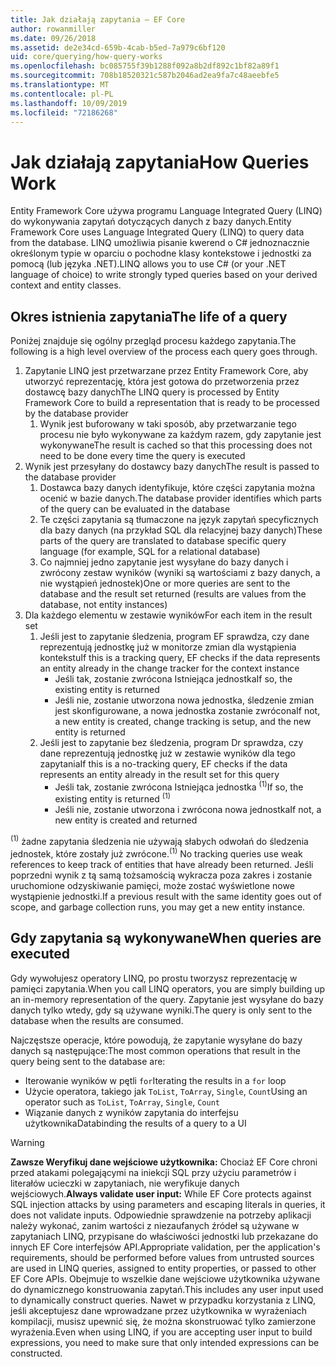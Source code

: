 ```yaml
---
title: Jak działają zapytania — EF Core
author: rowanmiller
ms.date: 09/26/2018
ms.assetid: de2e34cd-659b-4cab-b5ed-7a979c6bf120
uid: core/querying/how-query-works
ms.openlocfilehash: bc085755f39b1288f092a8b2df892c1bf82a89f1
ms.sourcegitcommit: 708b18520321c587b2046ad2ea9fa7c48aeebfe5
ms.translationtype: MT
ms.contentlocale: pl-PL
ms.lasthandoff: 10/09/2019
ms.locfileid: "72186268"
---
```

# <a name="how-queries-work"></a><span data-ttu-id="f2623-102">Jak działają zapytania</span><span class="sxs-lookup"><span data-stu-id="f2623-102">How Queries Work</span></span>

<span data-ttu-id="f2623-103">Entity Framework Core używa programu Language Integrated Query (LINQ) do wykonywania zapytań dotyczących danych z bazy danych.</span><span class="sxs-lookup"><span data-stu-id="f2623-103">Entity Framework Core uses Language Integrated Query (LINQ) to query data from the database.</span></span> <span data-ttu-id="f2623-104">LINQ umożliwia pisanie kwerend o C# jednoznacznie określonym typie w oparciu o pochodne klasy kontekstowe i jednostki za pomocą (lub języka .NET).</span><span class="sxs-lookup"><span data-stu-id="f2623-104">LINQ allows you to use C# (or your .NET language of choice) to write strongly typed queries based on your derived context and entity classes.</span></span>

## <a name="the-life-of-a-query"></a><span data-ttu-id="f2623-105">Okres istnienia zapytania</span><span class="sxs-lookup"><span data-stu-id="f2623-105">The life of a query</span></span>

<span data-ttu-id="f2623-106">Poniżej znajduje się ogólny przegląd procesu każdego zapytania.</span><span class="sxs-lookup"><span data-stu-id="f2623-106">The following is a high level overview of the process each query goes through.</span></span>

1. <span data-ttu-id="f2623-107">Zapytanie LINQ jest przetwarzane przez Entity Framework Core, aby utworzyć reprezentację, która jest gotowa do przetworzenia przez dostawcę bazy danych</span><span class="sxs-lookup"><span data-stu-id="f2623-107">The LINQ query is processed by Entity Framework Core to build a representation that is ready to be processed by the database provider</span></span>
   1. <span data-ttu-id="f2623-108">Wynik jest buforowany w taki sposób, aby przetwarzanie tego procesu nie było wykonywane za każdym razem, gdy zapytanie jest wykonywane</span><span class="sxs-lookup"><span data-stu-id="f2623-108">The result is cached so that this processing does not need to be done every time the query is executed</span></span>
2. <span data-ttu-id="f2623-109">Wynik jest przesyłany do dostawcy bazy danych</span><span class="sxs-lookup"><span data-stu-id="f2623-109">The result is passed to the database provider</span></span>
   1. <span data-ttu-id="f2623-110">Dostawca bazy danych identyfikuje, które części zapytania można ocenić w bazie danych.</span><span class="sxs-lookup"><span data-stu-id="f2623-110">The database provider identifies which parts of the query can be evaluated in the database</span></span>
   2. <span data-ttu-id="f2623-111">Te części zapytania są tłumaczone na język zapytań specyficznych dla bazy danych (na przykład SQL dla relacyjnej bazy danych)</span><span class="sxs-lookup"><span data-stu-id="f2623-111">These parts of the query are translated to database specific query language (for example, SQL for a relational database)</span></span>
   3. <span data-ttu-id="f2623-112">Co najmniej jedno zapytanie jest wysyłane do bazy danych i zwrócony zestaw wyników (wyniki są wartościami z bazy danych, a nie wystąpień jednostek)</span><span class="sxs-lookup"><span data-stu-id="f2623-112">One or more queries are sent to the database and the result set returned (results are values from the database, not entity instances)</span></span>
3. <span data-ttu-id="f2623-113">Dla każdego elementu w zestawie wyników</span><span class="sxs-lookup"><span data-stu-id="f2623-113">For each item in the result set</span></span>
   1. <span data-ttu-id="f2623-114">Jeśli jest to zapytanie śledzenia, program EF sprawdza, czy dane reprezentują jednostkę już w monitorze zmian dla wystąpienia kontekstu</span><span class="sxs-lookup"><span data-stu-id="f2623-114">If this is a tracking query, EF checks if the data represents an entity already in the change tracker for the context instance</span></span>
      * <span data-ttu-id="f2623-115">Jeśli tak, zostanie zwrócona Istniejąca jednostka</span><span class="sxs-lookup"><span data-stu-id="f2623-115">If so, the existing entity is returned</span></span>
      * <span data-ttu-id="f2623-116">Jeśli nie, zostanie utworzona nowa jednostka, śledzenie zmian jest skonfigurowane, a nowa jednostka zostanie zwrócona</span><span class="sxs-lookup"><span data-stu-id="f2623-116">If not, a new entity is created, change tracking is setup, and the new entity is returned</span></span>
   2. <span data-ttu-id="f2623-117">Jeśli jest to zapytanie bez śledzenia, program Dr sprawdza, czy dane reprezentują jednostkę już w zestawie wyników dla tego zapytania</span><span class="sxs-lookup"><span data-stu-id="f2623-117">If this is a no-tracking query, EF checks if the data represents an entity already in the result set for this query</span></span>
      * <span data-ttu-id="f2623-118">Jeśli tak, zostanie zwrócona Istniejąca jednostka <sup>(1)</sup></span><span class="sxs-lookup"><span data-stu-id="f2623-118">If so, the existing entity is returned <sup>(1)</sup></span></span>
      * <span data-ttu-id="f2623-119">Jeśli nie, zostanie utworzona i zwrócona nowa jednostka</span><span class="sxs-lookup"><span data-stu-id="f2623-119">If not, a new entity is created and returned</span></span>

<span data-ttu-id="f2623-120"><sup>(1)</sup> żadne zapytania śledzenia nie używają słabych odwołań do śledzenia jednostek, które zostały już zwrócone.</span><span class="sxs-lookup"><span data-stu-id="f2623-120"><sup>(1)</sup> No tracking queries use weak references to keep track of entities that have already been returned.</span></span> <span data-ttu-id="f2623-121">Jeśli poprzedni wynik z tą samą tożsamością wykracza poza zakres i zostanie uruchomione odzyskiwanie pamięci, może zostać wyświetlone nowe wystąpienie jednostki.</span><span class="sxs-lookup"><span data-stu-id="f2623-121">If a previous result with the same identity goes out of scope, and garbage collection runs, you may get a new entity instance.</span></span>

## <a name="when-queries-are-executed"></a><span data-ttu-id="f2623-122">Gdy zapytania są wykonywane</span><span class="sxs-lookup"><span data-stu-id="f2623-122">When queries are executed</span></span>

<span data-ttu-id="f2623-123">Gdy wywołujesz operatory LINQ, po prostu tworzysz reprezentację w pamięci zapytania.</span><span class="sxs-lookup"><span data-stu-id="f2623-123">When you call LINQ operators, you are simply building up an in-memory representation of the query.</span></span> <span data-ttu-id="f2623-124">Zapytanie jest wysyłane do bazy danych tylko wtedy, gdy są używane wyniki.</span><span class="sxs-lookup"><span data-stu-id="f2623-124">The query is only sent to the database when the results are consumed.</span></span>

<span data-ttu-id="f2623-125">Najczęstsze operacje, które powodują, że zapytanie wysyłane do bazy danych są następujące:</span><span class="sxs-lookup"><span data-stu-id="f2623-125">The most common operations that result in the query being sent to the database are:</span></span>
* <span data-ttu-id="f2623-126">Iterowanie wyników w pętli `for`</span><span class="sxs-lookup"><span data-stu-id="f2623-126">Iterating the results in a `for` loop</span></span>
* <span data-ttu-id="f2623-127">Użycie operatora, takiego jak `ToList`, `ToArray`, `Single`, `Count`</span><span class="sxs-lookup"><span data-stu-id="f2623-127">Using an operator such as `ToList`, `ToArray`, `Single`, `Count`</span></span>
* <span data-ttu-id="f2623-128">Wiązanie danych z wyników zapytania do interfejsu użytkownika</span><span class="sxs-lookup"><span data-stu-id="f2623-128">Databinding the results of a query to a UI</span></span>

> [!WARNING]  
> <span data-ttu-id="f2623-129">**Zawsze Weryfikuj dane wejściowe użytkownika:** Chociaż EF Core chroni przed atakami polegającymi na iniekcji SQL przy użyciu parametrów i literałów ucieczki w zapytaniach, nie weryfikuje danych wejściowych.</span><span class="sxs-lookup"><span data-stu-id="f2623-129">**Always validate user input:** While EF Core protects against SQL injection attacks by using parameters and escaping literals in queries, it does not validate inputs.</span></span> <span data-ttu-id="f2623-130">Odpowiednie sprawdzenie na potrzeby aplikacji należy wykonać, zanim wartości z niezaufanych źródeł są używane w zapytaniach LINQ, przypisane do właściwości jednostki lub przekazane do innych EF Core interfejsów API.</span><span class="sxs-lookup"><span data-stu-id="f2623-130">Appropriate validation, per the application's requirements, should be performed before values from untrusted sources are used in LINQ queries, assigned to entity properties, or passed to other EF Core APIs.</span></span> <span data-ttu-id="f2623-131">Obejmuje to wszelkie dane wejściowe użytkownika używane do dynamicznego konstruowania zapytań.</span><span class="sxs-lookup"><span data-stu-id="f2623-131">This includes any user input used to dynamically construct queries.</span></span> <span data-ttu-id="f2623-132">Nawet w przypadku korzystania z LINQ, jeśli akceptujesz dane wprowadzane przez użytkownika w wyrażeniach kompilacji, musisz upewnić się, że można skonstruować tylko zamierzone wyrażenia.</span><span class="sxs-lookup"><span data-stu-id="f2623-132">Even when using LINQ, if you are accepting user input to build expressions, you need to make sure that only intended expressions can be constructed.</span></span>

